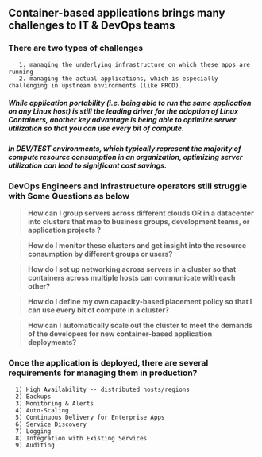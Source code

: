 ## Container-based applications brings many challenges to IT & DevOps teams

### There are two types of challenges 
``` 
   1. managing the underlying infrastructure on which these apps are running
   2. managing the actual applications, which is especially challenging in upstream environments (like PROD).
```

##### While application portability (i.e. being able to run the same application on any Linux host) is still the leading driver for the adoption of Linux Containers, another key advantage is being able to optimize server utilization so that you can use every bit of compute. 

##### In DEV/TEST environments, which typically represent the majority of compute resource consumption in an organization, optimizing server utilization can lead to significant cost savings.


### DevOps Engineers and Infrastructure operators still struggle with Some Questions as below

> **How can I group servers across different clouds OR in a datacenter into clusters that map to business groups, development teams, or application projects ?**

> **How do I monitor these clusters and get insight into the resource consumption by different groups or users?**

> **How do I set up networking across servers in a cluster so that containers across multiple hosts can communicate with each other?**

> **How do I define my own capacity-based placement policy so that I can use every bit of compute in a cluster?**

> **How can I automatically scale out the cluster to meet the demands of the developers for new container-based application deployments?**

### Once the application is deployed, there are several requirements for managing them in production?
```
  1) High Availability -- distributed hosts/regions
  2) Backups
  3) Monitoring & Alerts
  4) Auto-Scaling
  5) Continuous Delivery for Enterprise Apps
  6) Service Discovery
  7) Logging
  8) Integration with Existing Services
  9) Auditing
```
